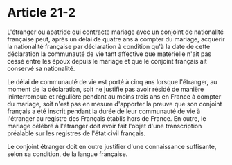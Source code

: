 # Article 21-2

<p>L'étranger ou apatride qui contracte mariage avec un conjoint de nationalité française peut, après un délai de quatre ans à compter du mariage, acquérir la nationalité française par déclaration à condition qu'à la date de cette déclaration la communauté de vie tant affective que matérielle n'ait pas cessé entre les époux depuis le mariage et que le conjoint français ait conservé sa nationalité. </p><p>Le délai de communauté de vie est porté à cinq ans lorsque l'étranger, au moment de la déclaration, soit ne justifie pas avoir résidé de manière ininterrompue et régulière pendant au moins trois ans en France à compter du mariage, soit n'est pas en mesure d'apporter la preuve que son conjoint français a été inscrit pendant la durée de leur communauté de vie à l'étranger au registre des Français établis hors de France. En outre, le mariage célébré à l'étranger doit avoir fait l'objet d'une transcription préalable sur les registres de l'état civil français. </p><p>Le conjoint étranger doit en outre justifier d'une connaissance suffisante, selon sa condition, de la langue française. </p>